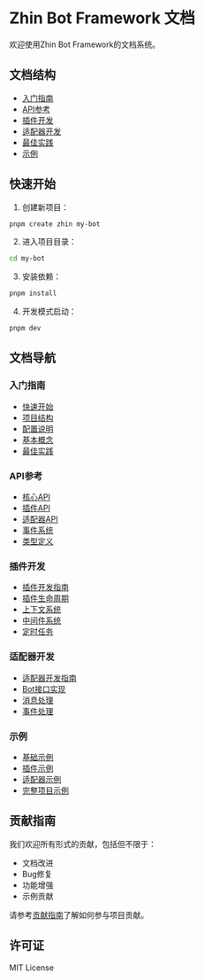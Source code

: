 # Zhin Bot Framework 文档

欢迎使用Zhin Bot Framework的文档系统。

## 文档结构

- [入门指南](./guide/getting-started.md)
- [API参考](./api/README.md)
- [插件开发](./plugin/README.md)
- [适配器开发](./adapter/README.md)
- [最佳实践](./guide/best-practices.md)
- [示例](./examples/README.md)

## 快速开始

1. 创建新项目：
```bash
pnpm create zhin my-bot
```

2. 进入项目目录：
```bash
cd my-bot
```

3. 安装依赖：
```bash
pnpm install
```

4. 开发模式启动：
```bash
pnpm dev
```

## 文档导航

### 入门指南
- [快速开始](./guide/getting-started.md)
- [项目结构](./guide/project-structure.md)
- [配置说明](./guide/configuration.md)
- [基本概念](./guide/concepts.md)
- [最佳实践](./guide/best-practices.md)

### API参考
- [核心API](./api/core.md)
- [插件API](./api/plugin.md)
- [适配器API](./api/adapter.md)
- [事件系统](./api/events.md)
- [类型定义](./api/types.md)

### 插件开发
- [插件开发指南](./plugin/development.md)
- [插件生命周期](./plugin/lifecycle.md)
- [上下文系统](./plugin/context.md)
- [中间件系统](./plugin/middleware.md)
- [定时任务](./plugin/cron.md)

### 适配器开发
- [适配器开发指南](./adapter/development.md)
- [Bot接口实现](./adapter/bot-interface.md)
- [消息处理](./adapter/message-handling.md)
- [事件处理](./adapter/event-handling.md)

### 示例
- [基础示例](./examples/basic.md)
- [插件示例](./examples/plugins.md)
- [适配器示例](./examples/adapters.md)
- [完整项目示例](./examples/full-project.md)

## 贡献指南

我们欢迎所有形式的贡献，包括但不限于：
- 文档改进
- Bug修复
- 功能增强
- 示例贡献

请参考[贡献指南](./contributing.md)了解如何参与项目贡献。

## 许可证

MIT License
